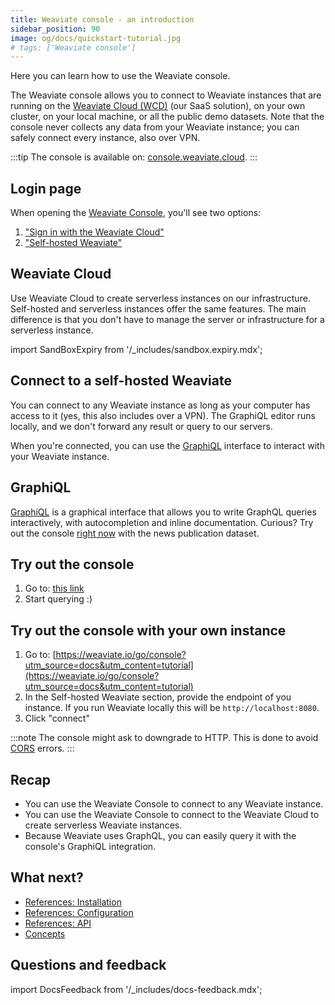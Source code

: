 ```yaml
---
title: Weaviate console - an introduction
sidebar_position: 90
image: og/docs/quickstart-tutorial.jpg
# tags: ['Weaviate console']
---
```


Here you can learn how to use the Weaviate console.

The Weaviate console allows you to connect to Weaviate instances that are running on the [Weaviate Cloud (WCD)](https://weaviate.io/go/console?utm_source=docs&utm_content=tutorial) (our SaaS solution), on your own cluster, on your local machine, or all the public demo datasets. Note that the console never collects any data from your Weaviate instance; you can safely connect every instance, also over VPN.

:::tip
The console is available on: [console.weaviate.cloud](https://weaviate.io/go/console?utm_source=docs&utm_content=tutorial).
:::

## Login page

When opening the [Weaviate Console](https://weaviate.io/go/console?utm_source=docs&utm_content=tutorial), you'll see two options:

1. ["Sign in with the Weaviate Cloud"](#weaviate-cloud)
2. ["Self-hosted Weaviate"](#connect-to-a-self-hosted-weaviate)

## Weaviate Cloud

Use Weaviate Cloud to create serverless instances on our infrastructure. Self-hosted and serverless instances offer the same features. The main difference is that you don't have to manage the server or infrastructure for a serverless instance.

import SandBoxExpiry from '/_includes/sandbox.expiry.mdx';

<SandBoxExpiry/>

## Connect to a self-hosted Weaviate

You can connect to any Weaviate instance as long as your computer has access to it (yes, this also includes over a VPN). The GraphiQL editor runs locally, and we don't forward any result or query to our servers.

When you're connected, you can use the [GraphiQL](#graphiql) interface to interact with your Weaviate instance.

## GraphiQL

[GraphiQL](https://github.com/graphql/graphiql) is a graphical interface that allows you to write GraphQL queries interactively, with autocompletion and inline documentation. Curious? Try out the console [right now](https://link.weaviate.io/3ThS9hG) with the news publication dataset.

## Try out the console

1. Go to: [this link](https://link.weaviate.io/3ThS9hG)
2. Start querying :)

## Try out the console with your own instance

1. Go to: [https://weaviate.io/go/console?utm_source=docs&utm_content=tutorial](https://weaviate.io/go/console?utm_source=docs&utm_content=tutorial)
2. In the Self-hosted Weaviate section, provide the endpoint of you instance. If you run Weaviate locally this will be `http://localhost:8080`.
3. Click "connect"

:::note
The console might ask to downgrade to HTTP. This is done to avoid [CORS](https://developer.mozilla.org/en-US/docs/Web/HTTP/CORS) errors.
:::

## Recap

* You can use the Weaviate Console to connect to any Weaviate instance.
* You can use the Weaviate Console to connect to the Weaviate Cloud to create serverless Weaviate instances.
* Because Weaviate uses GraphQL, you can easily query it with the console's GraphiQL integration.

## What next?

- [References: Installation](../installation/index.md)
- [References: Configuration](../configuration/index.mdx)
- [References: API](../api/index.mdx)
- [Concepts](../concepts/index.md)

## Questions and feedback

import DocsFeedback from '/_includes/docs-feedback.mdx';

<DocsFeedback/>
